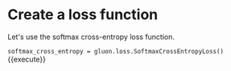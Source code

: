 # Create a loss function

Let's use the softmax cross-entropy loss function.

`
softmax_cross_entropy = gluon.loss.SoftmaxCrossEntropyLoss()
`{{execute}}
